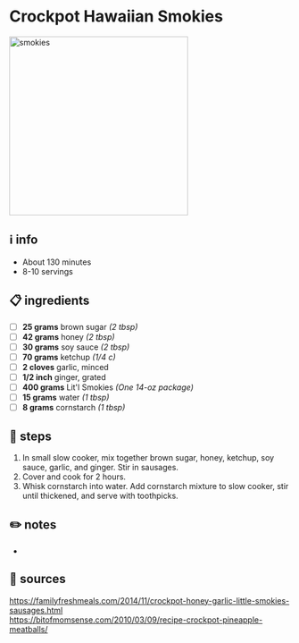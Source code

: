 # Crockpot Hawaiian Smokies  
<img src="https://g4t5m8n4.rocketcdn.me/wp-content/uploads/2020/01/IMG_3702.jpg" alt="smokies" width="320"/>  

## ℹ️ info  
* About 130 minutes  
* 8-10 servings  

## 📋 ingredients  
- [ ] **25	grams**	brown sugar *(2 tbsp)*
- [ ] **42	grams**	honey *(2 tbsp)*
- [ ] **30	grams**	soy sauce *(2 tbsp)*
- [ ] **70	grams**	ketchup *(1/4 c)*
- [ ] **2	cloves**	garlic, minced
- [ ] **1/2	inch**	ginger, grated
- [ ] **400	grams**	Lit'l Smokies *(One 14-oz package)*
- [ ] **15	grams**	water *(1 tbsp)*
- [ ] **8	grams**	cornstarch *(1 tbsp)*

## 🔪 steps  
1. In small slow cooker, mix together brown sugar, honey, ketchup, soy sauce, garlic, and ginger. Stir in sausages.
2. Cover and cook for 2 hours.
3. Whisk cornstarch into water. Add cornstarch mixture to slow cooker, stir until thickened, and serve with toothpicks.

## ✏️ notes  
* 

## 🔗 sources  
https://familyfreshmeals.com/2014/11/crockpot-honey-garlic-little-smokies-sausages.html  
https://bitofmomsense.com/2010/03/09/recipe-crockpot-pineapple-meatballs/  
